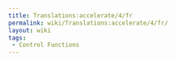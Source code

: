 ```yaml
---
title: Translations:accelerate/4/fr
permalink: wiki/Translations:accelerate/4/fr/
layout: wiki
tags:
 - Control Functions
---
```



